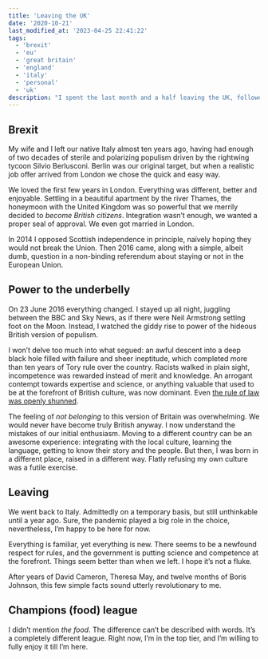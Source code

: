 ```yaml
---
title: 'Leaving the UK'
date: '2020-10-21'
last_modified_at: '2023-04-25 22:41:22'
tags:
  - 'brexit'
  - 'eu'
  - 'great britain'
  - 'england'
  - 'italy'
  - 'personal'
  - 'uk'
description: "I spent the last month and a half leaving the UK, followed by two lingering monsters: a global pandemic and a massive feeling of betrayal."
---
```

## Brexit

My wife and I left our native Italy almost ten years ago, having had enough of two decades of sterile and polarizing populism driven by the rightwing tycoon Silvio Berlusconi. Berlin was our original target, but when a realistic job offer arrived from London we chose the quick and easy way.

We loved the first few years in London. Everything was different, better and enjoyable. Settling in a beautiful apartment by the river Thames, the honeymoon with the United Kingdom was so powerful that we merrily decided to _become British citizens_. Integration wasn’t enough, we wanted a proper seal of approval. We even got married in London. 

In 2014 I opposed Scottish independence in principle, naïvely hoping they would not break the Union. Then 2016 came, along with a simple, albeit dumb, question in a non-binding referendum about staying or not in the European Union.

## Power to the underbelly

On 23 June 2016 everything changed. I stayed up all night, juggling between the BBC and Sky News, as if there were Neil Armstrong setting foot on the Moon. Instead, I watched the giddy rise to power of the hideous British version of populism.

I won’t delve too much into what segued: an awful descent into a deep black hole filled with failure and sheer ineptitude, which completed more than ten years of Tory rule over the country. Racists walked in plain sight, incompetence was rewarded instead of merit and knowledge. An arrogant contempt towards expertise and science, or anything valuable that used to be at the forefront of British culture, was now dominant. Even [the rule of law was openly shunned](https://www.politico.eu/article/uk-minister-confirms-plan-to-break-international-law-over-brexit/).

The feeling of _not belonging_ to this version of Britain was overwhelming. We would never have become truly British anyway. I now understand the mistakes of our initial enthusiasm. Moving to a different country can be an awesome experience: integrating with the local culture, learning the language, getting to know their story and the people. But then, I was born in a different place, raised in a different way. Flatly refusing my own culture was a futile exercise.

## Leaving

We went back to Italy. Admittedly on a temporary basis, but still unthinkable until a year ago. Sure, the pandemic played a big role in the choice, nevertheless, I’m happy to be here for now. 

Everything is familiar, yet everything is new. There seems to be a newfound respect for rules, and the government is putting science and competence at the forefront. Things seem better than when we left. I hope it’s not a fluke.

After years of David Cameron, Theresa May, and twelve months of Boris Johnson, this few simple facts sound utterly revolutionary to me.

## Champions (food) league

I didn’t mention _the food_. The difference can’t be described with words. It’s a completely different league. Right now, I’m in the top tier, and I’m willing to fully enjoy it till I’m here.